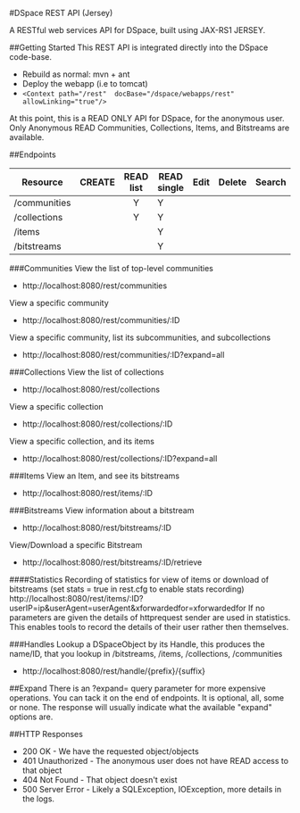 #DSpace REST API (Jersey)

A RESTful web services API for DSpace, built using JAX-RS1 JERSEY.

##Getting Started
This REST API is integrated directly into the DSpace code-base.

 * Rebuild as normal: mvn + ant
 * Deploy the webapp (i.e to tomcat)
  * ```<Context path="/rest"  docBase="/dspace/webapps/rest"  allowLinking="true"/>```


At this point, this is a READ ONLY API for DSpace, for the anonymous user. Only Anonymous READ Communities, Collections, Items, and Bitstreams are available.

##Endpoints

| Resource      |CREATE|READ list|READ single|Edit|Delete|Search|
| ------------- |------|:-------:|-----------|----|------|------|
| /communities  |      |   Y     |     Y     |    |      |      |
| /collections  |      |   Y     |     Y     |    |      |      |
| /items        |      |         |     Y     |    |      |      |
| /bitstreams   |      |         |     Y     |    |      |      ||


###Communities
View the list of top-level communities
- http://localhost:8080/rest/communities

View a specific community
- http://localhost:8080/rest/communities/:ID

View a specific community, list its subcommunities, and subcollections
- http://localhost:8080/rest/communities/:ID?expand=all

###Collections
View the list of collections
- http://localhost:8080/rest/collections

View a specific collection
- http://localhost:8080/rest/collections/:ID

View a specific collection, and its items
- http://localhost:8080/rest/collections/:ID?expand=all

###Items
View an Item, and see its bitstreams
- http://localhost:8080/rest/items/:ID

###Bitstreams
View information about a bitstream
- http://localhost:8080/rest/bitstreams/:ID

View/Download a specific Bitstream
- http://localhost:8080/rest/bitstreams/:ID/retrieve

####Statistics
Recording of statistics for view of items or download of bitstreams (set stats = true in rest.cfg to enable stats recording)
http://localhost:8080/rest/items/:ID?userIP=ip&userAgent=userAgent&xforwardedfor=xforwardedfor
If no parameters are given the details of httprequest sender are used in statistics. 
This enables tools to record the details of their user rather then themselves.


###Handles
Lookup a DSpaceObject by its Handle, this produces the name/ID, that you lookup in /bitstreams, /items, /collections, /communities
- http://localhost:8080/rest/handle/{prefix}/{suffix}

##Expand
There is an ?expand= query parameter for more expensive operations. You can tack it on the end of endpoints.
It is optional, all, some or none. The response will usually indicate what the available "expand" options are.

##HTTP Responses
* 200 OK            - We have the requested object/objects
* 401 Unauthorized  - The anonymous user does not have READ access to that object
* 404 Not Found     - That object doesn't exist
* 500 Server Error  - Likely a SQLException, IOException, more details in the logs.